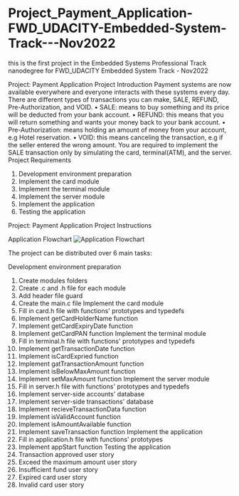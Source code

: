 # Project_Payment_Application-FWD_UDACITY-Embedded-System-Track---Nov2022
this is the first project in the Embedded Systems Professional Track nanodegree for FWD_UDACITY Embedded System Track - Nov2022 


Project: Payment Application
Project Introduction
Payment systems are now available everywhere and everyone interacts with these systems every day.
There are different types of transactions you can make, SALE, REFUND, Pre-Authorization, and VOID.
•	SALE: means to buy something and its price will be deducted from your bank account.
•	REFUND: this means that you will return something and wants your money back to your bank account.
•	Pre-Authorization: means holding an amount of money from your account, e.g Hotel reservation.
•	VOID: this means canceling the transaction, e.g if the seller entered the wrong amount.
You are required to implement the SALE transaction only by simulating the card, terminal(ATM), and the server.
Project Requirements
1.	Development environment preparation
2.	Implement the card module
3.	Implement the terminal module
4.	Implement the server module
5.	Implement the application
6.	Testing the application


Project: Payment Application
Project Instructions

Application Flowchart
![Application Flowchart](https://user-images.githubusercontent.com/113884712/207703446-3cb0aa7f-9564-4256-96db-dae814a90474.jpg)


 
The project can be distributed over 6 main tasks:

Development environment preparation
1.	Create modules folders 
2.	Create .c and .h file for each module 
3.	Add header file guard 
4.	Create the main.c file 
Implement the card module
1.	Fill in card.h file with functions' prototypes and typedefs 
2.	Implement getCardHolderName function 
3.	Implement getCardExpiryDate function 
4.	Implement getCardPAN function 
Implement the terminal module
1.	Fill in terminal.h file with functions' prototypes and typedefs 
2.	Implement getTransactionDate function 
3.	Implement isCardExpried function 
4.	Implement gatTransactionAmount function 
5.	Implement isBelowMaxAmount function 
6.	Implement setMaxAmount function
Implement the server module
1.	Fill in server.h file with functions' prototypes and typedefs 
2.	Implement server-side accounts' database 
3.	Implement server-side transactions' database 
4.	Implement recieveTransactionData function 
5.	Implement isValidAccount function 
6.	Implement isAmountAvailable function 
7.	Implement saveTransaction function 
Implement the application
1.	Fill in application.h file with functions' prototypes 
2.	Implement appStart function
Testing the application
1.	Transaction approved user story 
2.	Exceed the maximum amount user story 
3.	Insufficient fund user story 
4.	Expired card user story 
5.	Invalid card user story
